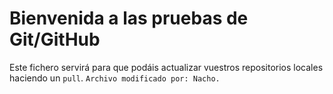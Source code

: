 # Bienvenida a las pruebas de Git/GitHub

Este fichero servirá para que podáis actualizar vuestros repositorios locales haciendo un `pull`.
`Archivo modificado por: Nacho.`
